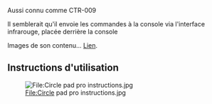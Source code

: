 Aussi connu comme CTR-009

Il semblerait qu'il envoie les commandes à la console via l'interface
infrarouge, placée derrière la console

Images de son contenu...
[Lien](http://what-games.golog.jp/archives/1350330.html).

## Instructions d'utilisation

<figure>
<img src="Circle_pad_pro_instructions.jpg"
title="File:Circle pad pro instructions.jpg" />
<figcaption><a href="File:Circle">File:Circle</a> pad pro
instructions.jpg</figcaption>
</figure>